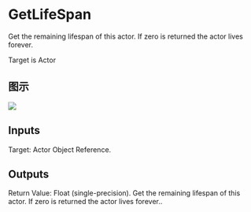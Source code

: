 # GetLifeSpan

Get the remaining lifespan of this actor. If zero is returned the actor lives forever.

Target is Actor

## 图示

![]($-20221218-17344594.png)

## Inputs

Target: Actor Object Reference.  

## Outputs

Return Value: Float (single-precision). Get the remaining lifespan of this actor. If zero is returned the actor lives forever..


